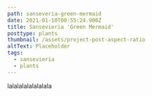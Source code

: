 ```yaml
---
path: sanseveria-green-mermaid
date: 2021-01-10T00:55:24.900Z
title: Sansevieria 'Green Mermaid'
posttype: plants
thumbnail: /assets/project-post-aspect-ratio
altText: Placeholder
tags:
  - sansevieria
  - plants
---
```

lalalalalalalalala